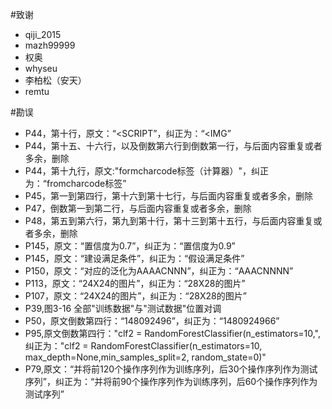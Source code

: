 #致谢 
+ qiji_2015 
+ mazh99999
+ 权奥
+ whyseu
+ 李柏松（安天）
+ remtu


#勘误

+ P44，第十行，原文：“<SCRIPT”，纠正为：“<IMG”
+ P44，第十五、十六行，以及倒数第六行到倒数第一行，与后面内容重复或者多余，删除
+ P44，第十九行，原文:"formcharcode标签（计算器）"，纠正为：“fromcharcode标签”
+ P45，第一到第四行，第十六到第十七行，与后面内容重复或者多余，删除
+ P47，倒数第一到第二行，与后面内容重复或者多余，删除
+ P48，第五到第六行，第九到第十行，第十三到第十五行，与后面内容重复或者多余，删除
+ P145，原文：“置信度为0.7”，纠正为：“置信度为0.9”
+ P145，原文：“建设满足条件”，纠正为：“假设满足条件”
+ P150，原文：“对应的泛化为AAAACNNN”，纠正为：“AAACNNNN”
+ P113，原文：“24X24的图片”，纠正为：“28X28的图片”
+ P107，原文：“24X24的图片”，纠正为：“28X28的图片”
+ P39,图3-16 全部"训练数据"与"测试数据"位置对调
+ P50，原文倒数第四行：“148092496”，纠正为：“1480924966”
+ P95,原文倒数第四行："clf2 = RandomForestClassifier(n_estimators=10,",纠正为："clf2 = RandomForestClassifier(n_estimators=10, max_depth=None,min_samples_split=2, random_state=0)"
+ P79,原文：“并将前120个操作序列作为训练序列，后30个操作序列作为测试序列”，纠正为：“并将前90个操作序列作为训练序列，后60个操作序列作为测试序列”
